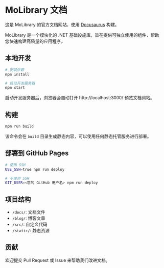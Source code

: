 # MoLibrary 文档

这是 MoLibrary 的官方文档网站，使用 [Docusaurus](https://docusaurus.io/) 构建。

MoLibrary 是一个模块化的 .NET 基础设施库，旨在提供可独立使用的组件，帮助您快速构建高质量的应用程序。

## 本地开发

```bash
# 安装依赖
npm install

# 启动开发服务器
npm start
```

启动开发服务器后，浏览器会自动打开 http://localhost:3000/ 预览文档网站。

## 构建

```bash
npm run build
```

该命令会在 `build` 目录生成静态内容，可以使用任何静态托管服务进行部署。

## 部署到 GitHub Pages

```bash
# 使用 SSH
USE_SSH=true npm run deploy

# 不使用 SSH
GIT_USER=<您的 GitHub 用户名> npm run deploy
```

## 项目结构

- `/docs/`: 文档文件
- `/blog/`: 博客文章
- `/src/`: 自定义代码 
- `/static/`: 静态资源

## 贡献

欢迎提交 Pull Request 或 Issue 来帮助我们改进文档。
